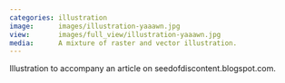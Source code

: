 ```yaml
---
categories: illustration
image:      images/illustration-yaaawn.jpg
view:       images/full_view/illustration-yaaawn.jpg
media:      A mixture of raster and vector illustration.
---
```

Illustration to accompany an article on seedofdiscontent.blogspot.com.
